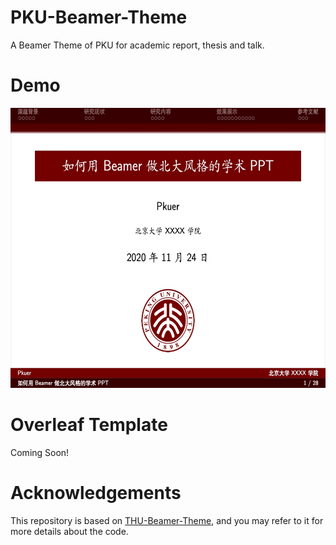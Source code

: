 # PKU-Beamer-Theme
 A Beamer Theme of PKU for academic report, thesis and talk.
# Demo
<img src="img/demo1.jpg" width="900px" height="448px"/>

# Overleaf Template
Coming Soon!

# Acknowledgements
This repository is based on [THU-Beamer-Theme](https://github.com/Trinkle23897/THU-Beamer-Theme), and you may refer to it for more details about the code.
